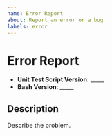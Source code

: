 ```yaml
---
name: Error Report
about: Report an error or a bug
labels: error
---
```


# Error Report #

* **Unit Test Script Version**: _____
* **Bash Version**: _____

## Description ##

Describe the problem.
